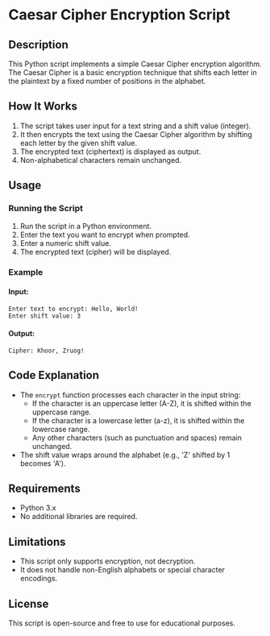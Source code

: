 # Caesar Cipher Encryption Script

## Description
This Python script implements a simple Caesar Cipher encryption algorithm. The Caesar Cipher is a basic encryption technique that shifts each letter in the plaintext by a fixed number of positions in the alphabet.

## How It Works
1. The script takes user input for a text string and a shift value (integer).
2. It then encrypts the text using the Caesar Cipher algorithm by shifting each letter by the given shift value.
3. The encrypted text (ciphertext) is displayed as output.
4. Non-alphabetical characters remain unchanged.

## Usage
### Running the Script
1. Run the script in a Python environment.
2. Enter the text you want to encrypt when prompted.
3. Enter a numeric shift value.
4. The encrypted text (cipher) will be displayed.

### Example
#### Input:
```
Enter text to encrypt: Hello, World!
Enter shift value: 3
```
#### Output:
```
Cipher: Khoor, Zruog!
```

## Code Explanation
- The `encrypt` function processes each character in the input string:
  - If the character is an uppercase letter (A-Z), it is shifted within the uppercase range.
  - If the character is a lowercase letter (a-z), it is shifted within the lowercase range.
  - Any other characters (such as punctuation and spaces) remain unchanged.
- The shift value wraps around the alphabet (e.g., 'Z' shifted by 1 becomes 'A').

## Requirements
- Python 3.x
- No additional libraries are required.

## Limitations
- This script only supports encryption, not decryption.
- It does not handle non-English alphabets or special character encodings.

## License
This script is open-source and free to use for educational purposes.

